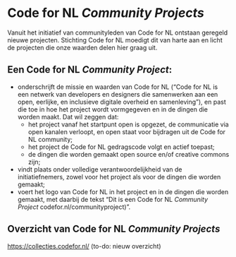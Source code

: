 # Code for NL *Community Projects*

Vanuit het initiatief van communityleden van Code for NL ontstaan geregeld nieuwe projecten. Stichting Code for NL moedigt dit van harte aan en licht de projecten die onze waarden delen hier graag uit.

## Een Code for NL *Community Project*:

- onderschrijft de missie en waarden van Code for NL (“Code for NL is een netwerk van developers en designers die samenwerken aan een open, eerlijke, en inclusieve digitale overheid en samenleving”), en past die toe in hoe het project wordt vormgegeven en in de dingen die worden maakt. Dat wil zeggen dat:
  - het project vanaf het startpunt open is opgezet, de communicatie via open kanalen verloopt, en open staat voor bijdragen uit de Code for NL community;
  - het project de Code for NL gedragscode volgt en actief toepast;
  - de dingen die worden gemaakt open source en/of creative commons zijn;
- vindt plaats onder volledige verantwoordelijkheid van de initiatiefnemers, zowel voor het project als voor de dingen die worden gemaakt;
- voert het logo van Code for NL in het project en in de dingen die worden gemaakt, met daarbij de tekst “Dit is een Code for NL *Community Project* codefor.nl/communityproject)”.

## Overzicht van Code for NL *Community Projects*

https://collecties.codefor.nl/ (to-do: nieuw overzicht)
